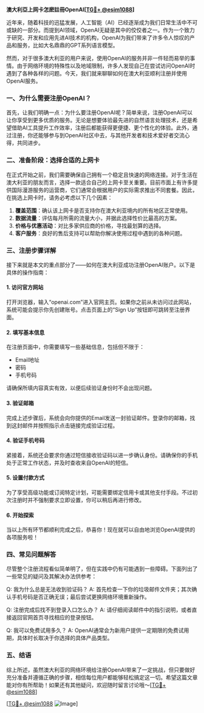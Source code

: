 **澳大利亞上网卡怎麽註冊OpenAI[[TG💪+ @esim1088](https://t.me/s/esim1088)]**

近年来，随着科技的迅猛发展，人工智能（AI）已经逐渐成为我们日常生活中不可或缺的一部分。而提到AI领域，OpenAI无疑是其中的佼佼者之一。作为一个致力于研究、开发和应用先进AI技术的机构，OpenAI为我们带来了许多令人惊叹的产品和服务，比如大名鼎鼎的GPT系列语言模型。

然而，对于很多澳大利亚的用户来说，使用OpenAI的服务并非一件轻而易举的事情。由于网络环境的特殊性以及地域限制，许多人发现自己在尝试访问OpenAI时遇到了各种各样的问题。今天，我们就来聊聊如何在澳大利亚顺利注册并使用OpenAI服务。

### 一、为什么需要注册OpenAI？

首先，让我们明确一点：为什么要注册OpenAI呢？简单来说，注册OpenAI可以让你享受到更多优质的服务。无论是想要体验最先进的自然语言处理技术，还是希望借助AI工具提升工作效率，注册后都能获得更便捷、更个性化的体验。此外，通过注册，你还能够参与到OpenAI社区中去，与其他开发者和技术爱好者交流心得，共同进步。

### 二、准备阶段：选择合适的上网卡

在正式开始之前，我们需要确保自己拥有一个稳定且快速的网络连接。对于生活在澳大利亚的朋友而言，选择一款适合自己的上网卡至关重要。目前市面上有许多提供国际漫游服务的运营商，它们通常会根据用户的实际需求推出不同套餐。因此，在挑选上网卡时，请务必考虑以下几个因素：

1. **覆盖范围**：确认该上网卡是否支持你在澳大利亚境内的所有地区正常使用。
2. **数据流量**：评估每月所需的流量大小，并据此选择性价比最高的方案。
3. **价格与优惠活动**：对比多家供应商的价格，寻找最划算的选择。
4. **客户服务**：良好的售后支持可以帮助你解决使用过程中遇到的各种问题。

### 三、注册步骤详解

接下来就是本文的重点部分了——如何在澳大利亚成功注册OpenAI账户。以下是具体的操作指南：

#### 1. 访问官方网站
打开浏览器，输入“openai.com”进入官网主页。如果你之前从未访问过此网站，系统可能会提示你先创建账号。点击页面上的“Sign Up”按钮即可跳转至注册界面。

#### 2. 填写基本信息
在注册页面中，你需要填写一些基础信息，包括但不限于：
- Email地址
- 密码
- 手机号码

请确保所填内容真实有效，以便后续验证身份时不会出现问题。

#### 3. 验证邮箱
完成上述步骤后，系统会向你提供的Email发送一封验证邮件。登录你的邮箱，找到这封邮件并按照指示点击链接完成验证过程。

#### 4. 验证手机号码
紧接着，系统还会要求你通过短信接收验证码以进一步确认身份。请确保你的手机处于正常工作状态，并及时查收来自OpenAI的短信。

#### 5. 设置付款方式
为了享受高级功能或订阅特定计划，可能需要绑定信用卡或其他支付手段。不过初次注册时并不强制要求立即设置，你可以稍后再进行修改。

#### 6. 开始探索
当以上所有环节都顺利完成之后，恭喜你！现在就可以自由地浏览OpenAI提供的各项服务啦！

### 四、常见问题解答

尽管整个注册流程看似简单明了，但在实践中仍有可能遇到一些障碍。下面列出了一些常见的疑问及其解决办法供参考：

Q: 我为什么总是无法收到验证码？
A: 首先检查一下你的垃圾邮件文件夹；其次确认手机号码是否正确无误；最后尝试更换网络环境重新操作。

Q: 注册完成后找不到登录入口怎么办？
A: 请仔细阅读邮件中的指引说明，或者直接返回官网首页寻找相应的登录按钮。

Q: 我可以免费试用多久？
A: OpenAI通常会为新用户提供一定期限的免费试用期，具体时长取决于你选择的具体产品类型。

### 五、结语

综上所述，虽然澳大利亚的网络环境给注册OpenAI带来了一定挑战，但只要做好充分准备并遵循正确的步骤，相信每位用户都能够轻松搞定这一切。希望这篇文章能对你有所帮助！如果还有其他疑问，欢迎随时留言讨论哦～[[TG💪+ @esim1088](https://t.me/s/esim1088)]

[[TG💪+ @esim1088](https://t.me/s/esim1088) ![Image](https://i.postimg.cc/4NQfJmqS/Snipaste-2025-05-13-00-14-12.png)]